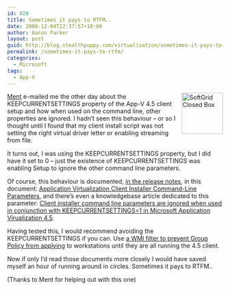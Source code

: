 ```yaml
---
id: 828
title: Sometimes it pays to RTFM..
date: 2008-12-04T22:37:57+10:00
author: Aaron Parker
layout: post
guid: http://blog.stealthpuppy.com/virtualisation/sometimes-it-pays-to-rtfm
permalink: /sometimes-it-pays-to-rtfm/
categories:
  - Microsoft
tags:
  - App-V
---
```

<img style="margin: 0px 0px 10px 10px; display: inline" title="SoftGrid Closed Box" src="http://stealthpuppy.com/wp-content/uploads/2008/12/softgridclosedbox.png" border="0" alt="SoftGrid Closed Box" width="96" height="96" align="right" /> [Ment](http://desktopcontrol.blogspot.com/) e-mailed me the other day about the KEEPCURRENTSETTINGS property of the App-V 4.5 client setup and how when used on the command line, other properties are ignored. I hadn’t seen this behaviour – or so I thought until I found that my client install script was not setting the right virtual driver letter or enabling streaming from file.

It turns out, I was using the KEEPCURRENTSETTINGS property, but I did have it set to 0 – just the existence of KEEPCURRENTSETTINGS was enabling Setup to ignore the other command line parameters.

Of course, this behaviour is documented, [in the release notes](http://technet.microsoft.com/en-us/library/cc817171.aspx), in this document: [Application Virtualization Client Installer Command-Line Parameters](http://technet.microsoft.com/en-us/library/cc843737.aspx), and there’s even a knowledgebase article dedicated to this parameter: [Client installer command line parameters are ignored when used in conjunction with KEEPCURRENTSETTINGS=1 in Microsoft Application Virualization 4.5](http://support.microsoft.com/kb/959521/).

Having tested this, I would recommend avoiding the KEEPCURRENTSETTINGS if you can. Use [a WMI filter to prevent Group Policy from applying](http://stealthpuppy.com/virtualisation/unable-to-set-security-descriptor-on-global-package-files-on-app-v-client-upgrade) to workstations until they are all running the 4.5 client.

Now if only I’d read those documents more closely I would have saved myself an hour of running around in circles. Sometimes it pays to RTFM..

(Thanks to Ment for helping out with this one)